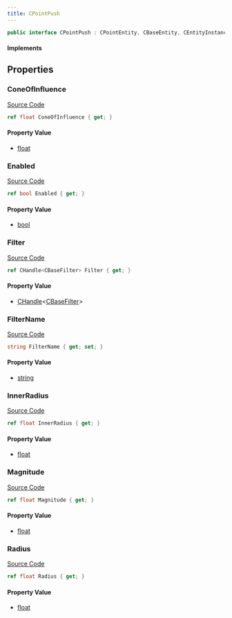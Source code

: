 ```yaml
---
title: CPointPush
---
```


```csharp
public interface CPointPush : CPointEntity, CBaseEntity, CEntityInstance, ISchemaClass<CEntityInstance>, ISchemaClass<CBaseEntity>, ISchemaClass<CPointEntity>, ISchemaClass<CPointPush>, ISchemaField, ISchemaClass, INativeHandle
```

#### Implements

## Properties

### ConeOfInfluence

[Source Code](https://github.com/swiftly-solution/swiftlys2/blob/beta/managed/src/SwiftlyS2.Generated/Schemas/Interfaces/CPointPush.cs#L24)

```csharp
ref float ConeOfInfluence { get; }
```

#### Property Value

- [float](https://learn.microsoft.com/dotnet/api/system.single)

### Enabled

[Source Code](https://github.com/swiftly-solution/swiftlys2/blob/beta/managed/src/SwiftlyS2.Generated/Schemas/Interfaces/CPointPush.cs#L16)

```csharp
ref bool Enabled { get; }
```

#### Property Value

- [bool](https://learn.microsoft.com/dotnet/api/system.boolean)

### Filter

[Source Code](https://github.com/swiftly-solution/swiftlys2/blob/beta/managed/src/SwiftlyS2.Generated/Schemas/Interfaces/CPointPush.cs#L28)

```csharp
ref CHandle<CBaseFilter> Filter { get; }
```

#### Property Value

- [CHandle](/docs/api/shared/natives/chandle-1)<[CBaseFilter](/docs/api/shared/schemadefinitions/cbasefilter)>

### FilterName

[Source Code](https://github.com/swiftly-solution/swiftlys2/blob/beta/managed/src/SwiftlyS2.Generated/Schemas/Interfaces/CPointPush.cs#L26)

```csharp
string FilterName { get; set; }
```

#### Property Value

- [string](https://learn.microsoft.com/dotnet/api/system.string)

### InnerRadius

[Source Code](https://github.com/swiftly-solution/swiftlys2/blob/beta/managed/src/SwiftlyS2.Generated/Schemas/Interfaces/CPointPush.cs#L22)

```csharp
ref float InnerRadius { get; }
```

#### Property Value

- [float](https://learn.microsoft.com/dotnet/api/system.single)

### Magnitude

[Source Code](https://github.com/swiftly-solution/swiftlys2/blob/beta/managed/src/SwiftlyS2.Generated/Schemas/Interfaces/CPointPush.cs#L18)

```csharp
ref float Magnitude { get; }
```

#### Property Value

- [float](https://learn.microsoft.com/dotnet/api/system.single)

### Radius

[Source Code](https://github.com/swiftly-solution/swiftlys2/blob/beta/managed/src/SwiftlyS2.Generated/Schemas/Interfaces/CPointPush.cs#L20)

```csharp
ref float Radius { get; }
```

#### Property Value

- [float](https://learn.microsoft.com/dotnet/api/system.single)

